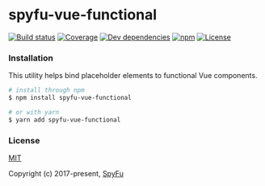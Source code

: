 # spyfu-vue-functional

[![Build status](https://img.shields.io/circleci/project/github/spyfu/spyfu-vue-functional.svg)](https://circleci.com/gh/spyfu/spyfu-vue-functional)
[![Coverage](https://img.shields.io/codecov/c/token/ZnYz3FuhI5/github/spyfu/spyfu-vue-functional.svg)](https://codecov.io/gh/spyfu/spyfu-vue-functional)
[![Dev dependencies](https://img.shields.io/david/dev/spyfu/spyfu-vue-functional.svg)](#)
[![npm](https://img.shields.io/npm/v/spyfu-vue-functional.svg)](https://www.npmjs.com/package/spyfu-vue-functional)
[![License](https://img.shields.io/badge/license-MIT-blue.svg)](https://github.com/spyfu/spyfu-vue-functional/blob/master/LICENSE)

<a name="installation"></a>
### Installation

This utility helps bind placeholder elements to functional Vue components.

```bash
# install through npm
$ npm install spyfu-vue-functional

# or with yarn
$ yarn add spyfu-vue-functional
```

### License

[MIT](https://github.com/spyfu/spyfu-vuex-helpers/blob/master/LICENSE)

Copyright (c) 2017-present, [SpyFu](https://spyfu.com)
